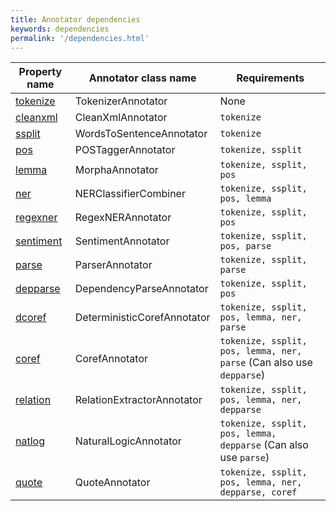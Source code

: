 ```yaml
---
title: Annotator dependencies
keywords: dependencies
permalink: '/dependencies.html'
---
```


| Property name | Annotator class name | Requirements |
| --- | --- | --- |
| [tokenize](tokenize.html) | TokenizerAnnotator | None |
| [cleanxml](cleanxml.html) | CleanXmlAnnotator | `tokenize` |
| [ssplit](ssplit.html) | WordsToSentenceAnnotator | `tokenize` |
| [pos](pos.html) | POSTaggerAnnotator | `tokenize, ssplit` |
| [lemma](lemma.html) | MorphaAnnotator | `tokenize, ssplit, pos` |
| [ner](ner.html) | NERClassifierCombiner | `tokenize, ssplit, pos, lemma`  |
| [regexner](regexner.html) | RegexNERAnnotator | `tokenize, ssplit, pos` |
| [sentiment](sentiment.html) | SentimentAnnotator | `tokenize, ssplit, pos, parse` |
| [parse](parse.html) | ParserAnnotator | `tokenize, ssplit, parse` |
| [depparse](depparse.html) | DependencyParseAnnotator | `tokenize, ssplit, pos` |
| [dcoref](coref.html) | DeterministicCorefAnnotator | `tokenize, ssplit, pos, lemma, ner, parse` |
| [coref](coref.html) | CorefAnnotator | `tokenize, ssplit, pos, lemma, ner, parse` (Can also use `depparse`) |
| [relation](relation.html) | RelationExtractorAnnotator | `tokenize, ssplit, pos, lemma, ner, depparse` |
| [natlog](natlog.html) | NaturalLogicAnnotator | `tokenize, ssplit, pos, lemma, depparse` (Can also use `parse`) |
| [quote](quote.html) | QuoteAnnotator | `tokenize, ssplit, pos, lemma, ner, depparse, coref` |
